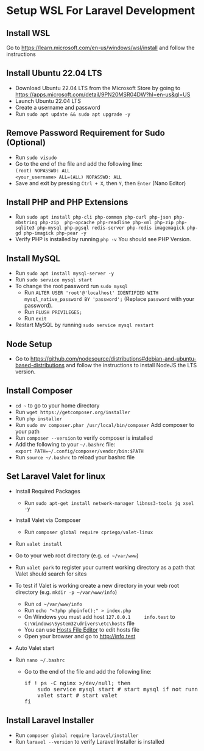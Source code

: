 # Setup WSL For Laravel Development

## Install WSL

Go to https://learn.microsoft.com/en-us/windows/wsl/install and follow the instructions

## Install Ubuntu 22.04 LTS

- Download Ubuntu 22.04 LTS from the Microsoft Store by going to https://apps.microsoft.com/detail/9PN20MSR04DW?hl=en-us&gl=US
- Launch Ubuntu 22.04 LTS
- Create a username and password
- Run `sudo apt update && sudo apt upgrade -y`

## Remove Password Requirement for Sudo (Optional)

- Run `sudo visudo`
- Go to the end of the file and add the following line:
  <br /> `(root) NOPASSWD: ALL`
  <br />
  `<your_username> ALL=(ALL) NOPASSWD: ALL`
- Save and exit by pressing `Ctrl + X`, then `Y`, then `Enter` (Nano Editor)

## Install PHP and PHP Extensions

- Run `sudo apt install php-cli php-common php-curl php-json php-mbstring php-zip  php-opcache php-readline php-xml php-zip php-sqlite3 php-mysql php-pgsql redis-server php-redis imagemagick php-gd php-imagick php-pear -y`
- Verify PHP is installed by running `php -v` You should see PHP Version.

## Install MySQL

- Run `sudo apt install mysql-server -y`
- Run `sudo service mysql start`
- To change the root password run `sudo mysql`
  - Run `ALTER USER 'root'@'localhost' IDENTIFIED WITH mysql_native_password BY 'password';` (Replace `password` with your password).
  - Run `FLUSH PRIVILEGES;`
  - Run `exit`
- Restart MySQL by running `sudo service mysql restart`

## Node Setup

- Go to https://github.com/nodesource/distributions#debian-and-ubuntu-based-distributions and follow the instructions to install NodeJS the LTS version.

## Install Composer

- `cd ~` to go to your home directory
- Run `wget https://getcomposer.org/installer`
- Run `php installer`
- Run `sudo mv composer.phar /usr/local/bin/composer` Add composer to your path
- Run `composer --version` to verify composer is installed
- Add the following to your `~/.bashrc` file:
  <br /> `export PATH=~/.config/composer/vendor/bin:$PATH`
- Run `source ~/.bashrc` to reload your bashrc file

## Set Laravel Valet for linux

- Install Required Packages
  - Run `sudo apt-get install network-manager libnss3-tools jq xsel -y`
- Install Valet via Composer
  - Run `composer global require cpriego/valet-linux`
- Run `valet install`
- Go to your web root directory (e.g. `cd ~/var/www`)
- Run `valet park` to register your current working directory as a path that Valet should search for sites
- To test if Valet is working create a new directory in your web root directory (e.g. `mkdir -p ~/var/www/info`)

  - Run `cd ~/var/www/info`
  - Run `echo "<?php phpinfo();" > index.php`
  - On Windows you must add host `127.0.0.1     info.test` to `C:\Windows\System32\drivers\etc\hosts` file
  - You can use [Hosts File Editor](https://hostsfileeditor.com/) to edit hosts file
  - Open your browser and go to http://info.test

- Auto Valet start
- Run `nano ~/.bashrc`
  - Go to the end of the file and add the following line:
    <pre>
    if ! ps -C nginx >/dev/null; then
        sudo service mysql start # start mysql if not running
        valet start # start valet
    fi
    </pre>

## Install Laravel Installer

- Run `composer global require laravel/installer`
- Run `laravel --version` to verify Laravel Installer is installed
